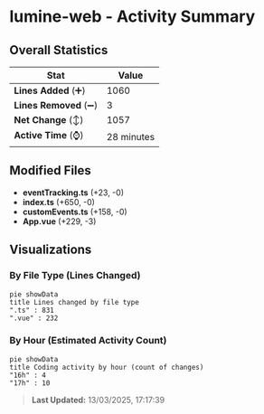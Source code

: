 # lumine-web - Activity Summary 

## Overall Statistics

| Stat                   | Value                                                             |
| ---------------------- | ----------------------------------------------------------------- |
| **Lines Added** (➕)   | 1060                                          |
| **Lines Removed** (➖) | 3                                        |
| **Net Change** (↕)    | 1057                |
| **Active Time** (⌚)   | 28 minutes |


## Modified Files
- **eventTracking.ts** (+23, -0)
- **index.ts** (+650, -0)
- **customEvents.ts** (+158, -0)
- **App.vue** (+229, -3)

## Visualizations

### By File Type (Lines Changed)

```mermaid
pie showData
title Lines changed by file type
".ts" : 831
".vue" : 232
```

### By Hour (Estimated Activity Count)

```mermaid
pie showData
title Coding activity by hour (count of changes)
"16h" : 4
"17h" : 10
```


> **Last Updated:** 13/03/2025, 17:17:39